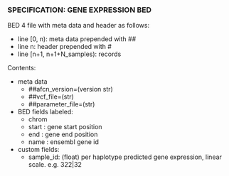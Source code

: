 ### SPECIFICATION: GENE EXPRESSION BED

BED 4 file with meta data and header as follows:

* line [0, n): meta data prepended with ##
* line n: header prepended with #
* line [n+1, n+1+N_samples): records

Contents:

* meta data
    - ##afcn_version=(version str)
    - ##vcf_file=(str)
    - ##parameter_file=(str)
* BED fields labeled: 
    - chrom
    - start : gene start position
    - end : gene end position
    - name : ensembl gene id
* custom fields:
    - sample_id: (float) per haplotype predicted gene expression,
        linear scale.  e.g. 322|32
